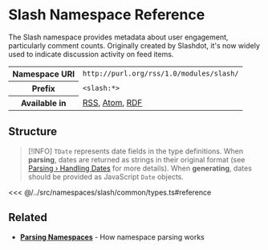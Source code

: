 # Slash Namespace Reference

The Slash namespace provides metadata about user engagement, particularly comment counts. Originally created by Slashdot, it's now widely used to indicate discussion activity on feed items.

<table>
  <tbody>
    <tr>
      <th>Namespace URI</th>
      <td><code>http://purl.org/rss/1.0/modules/slash/</code></td>
    </tr>
    <tr>
      <th>Prefix</th>
      <td><code>&lt;slash:*&gt;</code></td>
    </tr>
    <tr>
      <th>Available in</th>
      <td>
        <a href="/reference/feeds/rss">RSS</a>,
        <a href="/reference/feeds/atom">Atom</a>,
        <a href="/reference/feeds/rdf">RDF</a>
      </td>
    </tr>
  </tbody>
</table>

## Structure

> [!INFO]
> `TDate` represents date fields in the type definitions. When **parsing**, dates are returned as strings in their original format (see [Parsing › Handling Dates](/parsing/dates) for more details). When **generating**, dates should be provided as JavaScript `Date` objects.

<<< @/../src/namespaces/slash/common/types.ts#reference

## Related

- **[Parsing Namespaces](/parsing/namespaces)** - How namespace parsing works
